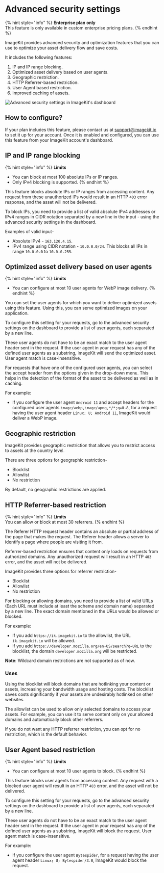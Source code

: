 # Advanced security settings

{% hint style="info" %}
**Enterprise plan only**\
This feature is only available in custom enterprise pricing plans.
{% endhint %}

ImageKit provides advanced security and optimization features that you can use to optimize your asset delivery flow and save costs.

It includes the following features:
1. IP and IP range blocking.
2. Optimized asset delivery based on user agents.
3. Geographic restriction.
4. HTTP Referrer-based restriction.
5. User Agent based restriction.
6. Improved caching of assets.


![Advanced security settings in ImageKit's dashboard](<../.gitbook/assets/advanced-security-settings.png>)

## How to configure?

If your plan includes this feature, please contact us at support@imagekit.io to set it up for your account. Once it is enabled and configured, you can use this feature from your ImageKit account's dashboard.

## IP and IP range blocking

{% hint style="info" %}
**Limits**
- You can block at most 100 absolute IPs or IP ranges.
- Only IPv4 blocking is supported.
{% endhint %}

This feature blocks absolute IPs or IP ranges from accessing content. Any request from these unauthorized IPs would result in an HTTP `403` error response, and the asset will not be delivered.

To block IPs, you need to provide a list of valid absolute IPv4 addresses or IPv4 ranges in CIDR notation separated by a new line in the input - using the advanced security settings in the dashboard.

Examples of valid input- 
- Absolute IPv4 - `163.120.4.15`.
- IPv4 range using CIDR notation - `10.0.0.0/24`. This blocks all IPs in range `10.0.0.0` to `10.0.0.255`.

## Optimized asset delivery based on user agents

{% hint style="info" %}
**Limits**
- You can configure at most 10 user agents for WebP image delivery.
{% endhint %}

You can set the user agents for which you want to deliver optimized assets using this feature. Using this, you can serve optimized images on your application.

To configure this setting for your requests, go to the advanced security settings on the dashboard to provide a list of user agents, each separated by a new line.

These user agents do not have to be an exact match to the user agent header sent in the request. If the user agent in your request has any of the defined user agents as a substring, ImageKit will send the optimized asset. User agent match is case-insensitive.

For requests that have one of the configured user agents, you can select the accept header from the options given in the drop-down menu. This helps in the detection of the format of the asset to be delivered as well as in caching.

For example:
- If you configure the user agent `Android 11` and accept headers for the configured user agents `image/webp,image/apng,*/*;q=0.8`, for a request having the user agent header `Linux; U; Android 11`, ImageKit would deliver a WebP image.

## Geographic restriction

ImageKit provides geographic restriction that allows you to restrict access to assets at the country level.

There are three options for geographic restriction-

- Blocklist
- Allowlist
- No restriction

By default, no geographic restrictions are applied.

## HTTP Referrer-based restriction

{% hint style="info" %}
**Limits**\
You can allow or block at most 30 referrers.
{% endhint %}

The Referer HTTP request header contains an absolute or partial address of the page that makes the request. The Referer header allows a server to identify a page where people are visiting it from.

Referrer-based restriction ensures that content only loads on requests from authorized domains. Any unauthorized request will result in an HTTP `403` error, and the asset will not be delivered.

ImageKit provides three options for referrer restriction-

- Blocklist 
- Allowlist
- No restriction

For blocking or allowing domains, you need to provide a list of valid URLs (Each URL must include at least the scheme and domain name) separated by a new line. The exact domain mentioned in the URLs would be allowed or blocked.

For example:
- If you add `https://ik.imagekit.io` to the allowlist, the URL `ik.imagekit.io` will be allowed.
- If you add `https://developer.mozilla.org/en-US/search?q=URL` to the blocklist, the domain `developer.mozilla.org` will be restricted.

**Note:** Wildcard domain restrictions are not supported as of now.

### Uses
Using the blocklist will block domains that are hotlinking your content or assets, increasing your bandwidth usage and hosting costs. The blocklist saves costs significantly if your assets are undesirably hotlinked on other websites.

The allowlist can be used to allow only selected domains to access your assets. For example, you can use it to serve content only on your allowed domains and automatically block other referrers.

If you do not want any HTTP referrer restriction, you can opt for no restriction, which is the default behavior.

## User Agent based restriction

{% hint style="info" %}
**Limits**
- You can configure at most 10 user agents to block.
{% endhint %}

This feature blocks user agents from accessing content. Any request with a blocked user agent will result in an HTTP `403` error, and the asset will not be delivered.

To configure this setting for your requests, go to the advanced security settings on the dashboard to provide a list of user agents, each separated by a new line.

These user agents do not have to be an exact match to the user agent header sent in the request. If the user agent in your request has any of the defined user agents as a substring, ImageKit will block the request. User agent match is case-insensitive.

For example:
- If you configure the user agent `Bytespider`, for a request having the user agent header `Linux; U; Bytespider/3.0`, ImageKit would block the request.
